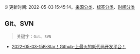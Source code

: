 :alarm_clock: 更新时间: 2022-05-03 15:45:14。[来源分类](../README.md)、[标签分类](../TAGS.md)、[时间分类](../TIMELINE.md)

## Git、SVN


> 关键字：`Git`、`SVN`



- [2022-05-03-15K-Star！Github-上最火的低代码开发平台！](https://toutiao.io/k/3qv24va) 